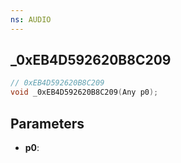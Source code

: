 ```yaml
---
ns: AUDIO
---
```

## _0xEB4D592620B8C209

```c
// 0xEB4D592620B8C209
void _0xEB4D592620B8C209(Any p0);
```

## Parameters
* **p0**:
